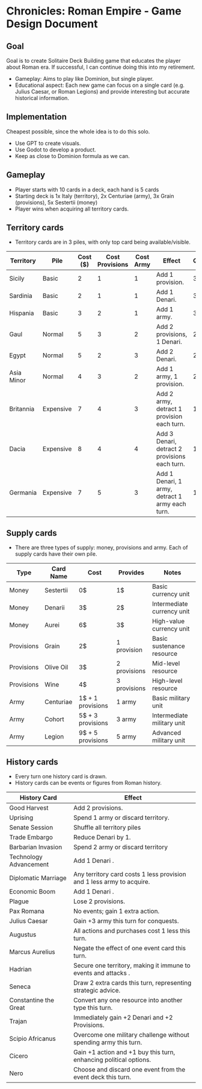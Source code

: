 # Chronicles: Roman Empire - Game Design Document

## Goal
Goal is to create Solitaire Deck Building game that educates the player about Roman era. If successful, I can continue doing this into my retirement.

- Gameplay: Aims to play like Dominion, but single player. 
- Educational aspect: Each new game can focus on a single card (e.g. Julius Caesar, or Roman Legions) and provide interesting but accurate historical information.

## Implementation
Cheapest possible, since the whole idea is to do this solo.
- Use GPT to create visuals.
- Use Godot to develop a product.
- Keep as close to Dominion formula as we can.

## Gameplay
- Player starts with 10 cards in a deck, each hand is 5 cards
- Starting deck is 1x Italy (territory), 2x Centuriae (army), 3x Grain (provisions), 5x Sestertii (money)
- Player wins when acquiring all territory cards.

## Territory cards
- Territory cards are in 3 piles, with only top card being available/visible.

| Territory        | Pile       | Cost ($) | Cost Provisions | Cost Army | Effect                                          | Quantity |
|------------------|------------|----------|-----------------|-----------|-------------------------------------------------|----------|
| Sicily           | Basic      | 2        | 1               | 1         | Add 1 provision.                                | 3        |
| Sardinia         | Basic      | 2        | 1               | 1         | Add 1 Denari.                                   | 3        |
| Hispania         | Basic      | 3        | 2               | 1         | Add 1 army.                                     | 3        |
| Gaul             | Normal     | 5        | 3               | 2         | Add 2 provisions, 1 Denari.                     | 2        |
| Egypt            | Normal     | 5        | 2               | 3         | Add 2 Denari.                                   | 2        |
| Asia Minor       | Normal     | 4        | 3               | 2         | Add 1 army, 1 provision.                        | 2        |
| Britannia        | Expensive  | 7        | 4               | 3         | Add 2 army, detract 1 provision each turn.      | 1        |
| Dacia            | Expensive  | 8        | 4               | 4         | Add 3 Denari, detract 2 provisions each turn.   | 1        |
| Germania         | Expensive  | 7        | 5               | 3         | Add 1 Denari, 1 army, detract 1 army each turn. | 1        |


## Supply cards
- There are three types of supply: money, provisions and army. Each of supply cards have their own pile.

| Type        | Card Name   | Cost              | Provides     | Notes                        |
|-------------|-------------|-------------------|--------------|------------------------------|
| Money       | Sestertii   | 0$                | 1$           | Basic currency unit          |
| Money       | Denarii     | 3$                | 2$           | Intermediate currency unit   |
| Money       | Aurei       | 6$                | 3$           | High-value currency unit     |
| Provisions  | Grain       | 2$                | 1 provision  | Basic sustenance resource    |
| Provisions  | Olive Oil   | 3$                | 2 provisions | Mid-level resource           |
| Provisions  | Wine        | 4$                | 3 provisions | High-level resource          |
| Army        | Centuriae   | 1$ + 1 provisions | 1 army       | Basic military unit          |
| Army        | Cohort      | 5$ + 3 provisions | 3 army       | Intermediate military unit   |
| Army        | Legion      | 9$ + 5 provisions | 5 army       | Advanced military unit       |

## History cards
- Every turn one history card is drawn.
- History cards can be events or figures from Roman history.

| History Card           | Effect                             | 
|----------------------|------------------------------------|
| Good Harvest         | Add 2 provisions.                  | 
| Uprising             | Spend 1 army or discard territory. | 
| Senate Session       | Shuffle all territory piles        | 
| Trade Embargo        | Reduce Denari by 1.                | 
| Barbarian Invasion   | Spend 2 army or discard territory  | 
| Technology Advancement | Add 1 Denari .                   | 
| Diplomatic Marriage  | Any territory card costs 1 less provision and 1 less army to acquire. | 
| Economic Boom        | Add 1 Denari .                     | 
| Plague               | Lose 2 provisions.                 | 
| Pax Romana           | No events; gain 1 extra action.    | 
| Julius Caesar       | Gain +3 army this turn for conquests.                             |
| Augustus            | All actions and purchases cost 1 less this turn.                  |
| Marcus Aurelius     | Negate the effect of one event card this turn.                    |
| Hadrian             | Secure one territory, making it immune to events and attacks . |
| Seneca              | Draw 2 extra cards this turn, representing strategic advice.      |
| Constantine the Great | Convert any one resource into another type this turn.           |
| Trajan               | Immediately gain +2 Denari and +2 Provisions.                    |
| Scipio Africanus    | Overcome one military challenge without spending army this turn.  |
| Cicero               | Gain +1 action and +1 buy this turn, enhancing political options.|
| Nero                 | Choose and discard one event from the event deck this turn.      |
